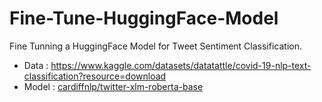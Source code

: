 # Fine-Tune-HuggingFace-Model

Fine Tunning a HuggingFace Model for Tweet Sentiment Classification.

- Data : <https://www.kaggle.com/datasets/datatattle/covid-19-nlp-text-classification?resource=download>
- Model : [cardiffnlp/twitter-xlm-roberta-base](https://huggingface.co/cardiffnlp/twitter-xlm-roberta-base)
